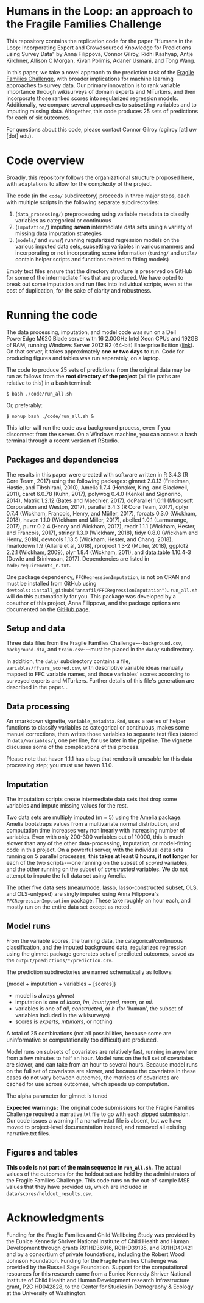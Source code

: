 # Humans in the Loop: an approach to the Fragile Families Challenge

This repository contains the replication code for the paper "Humans in the Loop: Incorporating Expert and Crowdsourced Knowledge for Predictions using Survey Data" by Anna Filippova, Connor Gilroy, Ridhi Kashyap, Antje Kirchner, Allison C Morgan, Kivan Polimis, Adaner Usmani, and Tong Wang.

In this paper, we take a novel approach to the prediction task of the [Fragile Families Challenge](http://www.fragilefamilieschallenge.org/), with broader implications for machine learning approaches to survey data. Our primary innovation is to rank variable importance through wikisurveys of domain experts and MTurkers, and then incorporate those ranked scores into regularized regression models. Additionally, we compare several approaches to subsetting variables and to imputing missing data. Altogether, this code produces 25 sets of predictions for each of six outcomes.

For questions about this code, please contact Connor Gilroy (cgilroy [at] uw [dot] edu).

# Code overview

Broadly, this repository follows the organizational structure proposed [here](http://www.fragilefamilieschallenge.org/computational-reproducibility-and-the-fragile-families-challenge-special-issue/), with adaptations to allow for the complexity of the project.

The code (in the `code/` subdirectory) proceeds in three major steps, each with multiple scripts in the following separate subdirectories:

1) (`data_processing/`) preprocessing using variable metadata to classify variables as categorical or continuous
2) (`imputation/`) imputing **seven** intermediate data sets using a variety of missing data imputation strategies
3) (`models/` and `runs`/) running regularized regression models on the various imputed data sets, subsetting variables in various manners and incorporating or not incorporating score information (`tuning/` and `utils/` contain helper scripts and functions related to fitting models)

Empty text files ensure that the directory structure is preserved on GitHub for some of the intermediate files that are produced. We have opted to break out some imputation and run files into individual scripts, even at the cost of duplication, for the sake of clarity and robustness.

# Running the code

The data processing, imputation, and model code was run on a Dell PowerEdge M620 Blade server with 16 2.00GHz Intel Xeon CPUs and 192GB of RAM, running Windows Server 2012 R2 (64-bit) Enterprise Edition ([link](https://csde.washington.edu/computing/resources/#Sim_Details)). On that server, it takes approximately **one or two days** to run. Code for producing figures and tables was run separately, on a laptop.

The code to produce 25 sets of predictions from the original data may be run as follows from the **root directory of the project** (all file paths are relative to this) in a bash terminal:

```
$ bash ./code/run_all.sh
```

Or, preferably:

```
$ nohup bash ./code/run_all.sh &
```

This latter will run the code as a background process, even if you disconnect from the server. On a Windows machine, you can access a bash terminal through a recent version of RStudio.

## Packages and dependencies

The results in this paper were created with software written in R 3.4.3 (R Core Team, 2017) using the following packages: glmnet 2.0.13 (Friedman, Hastie, and Tibshirani, 2010), Amelia 1.7.4 (Honaker, King, and Blackwell, 2011), caret 6.0.78 (Kuhn, 2017), polywog 0.4.0 (Kenkel and Signorino, 2014), Matrix 1.2.12 (Bates and Maechler, 2017), doParallel 1.0.11 (Microsoft Corporation and Weston, 2017), parallel 3.4.3 (R Core Team, 2017), dplyr 0.7.4 (Wickham, Francois, Henry, and Müller, 2017), forcats 0.3.0 (Wickham, 2018), haven 1.1.0 (Wickham and Miller, 2017), abelled 1.0.1 (Larmarange, 2017), purrr 0.2.4 (Henry and Wickham, 2017), readr 1.1.1 (Wickham, Hester, and Francois, 2017), stringr 1.3.0 (Wickham, 2018), tidyr 0.8.0 (Wickham and Henry, 2018), devtools 1.13.5 (Wickham, Hester, and Chang, 2018), rmarkdown 1.9 (Allaire et al, 2018), rprojroot 1.3-2 (Müller, 2018), ggplot2 2.2.1 (Wickham, 2009), plyr 1.8.4 (Wickham, 2011), and data.table 1.10.4-3 (Dowle and Srinivasan, 2017). Dependencies are listed in `code/requirements_r.txt`.

One package dependency, `FFCRegressionImputation`, is not on CRAN and must be installed from GitHub using `devtools::install_github("annafil/FFCRegressionImputation")`. `run_all.sh` will do this automatically for you. This package was developed by a coauthor of this project, Anna Filippova, and the package options are documented on the [GitHub page](https://github.com/annafil/FFCRegressionImputation).

## Setup and data

Three data files from the Fragile Families Challenge---`background.csv`, `background.dta`, and `train.csv`---must be placed in the `data/` subdirectory.

In addition, the `data/` subdirectory contains a file, `variables/ffvars_scored.csv`, with descriptive variable ideas manually mapped to FFC variable names, and those variables' scores according to surveyed experts and MTurkers. Further details of this file's generation are described in the paper.
.
## Data processing

An rmarkdown vignette, `variable_metadata.Rmd`, uses a series of helper functions to classify variables as categorical or continuous, makes some manual corrections, then writes those variables to separate text files (stored in `data/variables/`), one per line, for use later in the pipeline. The vignette discusses some of the complications of this process.

Please note that haven 1.1.1 has a bug that renders it unusable for this data processing step; you must use haven 1.1.0.

## Imputation

The imputation scripts create intermediate data sets that drop some variables and impute missing values for the rest.

Two data sets are multiply imputed (m = 5) using the Amelia package. Amelia bootstraps values from a multivariate normal distribution, and computation time increases very nonlinearly with increasing number of variables. Even with only 200-300 variables out of 10000, this is much slower than any of the other data-processing, imputation, or model-fitting code in this project. On a powerful server, with the individual data sets running on 5 parallel processes, **this takes at least 8 hours, if not longer** for each of the two scripts---one running on the subset of *scored* variables, and the other running on the subset of *constructed* variables. We do not attempt to impute the full data set using Amelia.

The other five data sets (mean/mode, lasso, lasso-constructed subset, OLS, and OLS-untyped) are singly imputed using Anna Filippova's `FFCRegressionImputation` package. These take roughly an hour each, and mostly run on the entire data set except as noted.

## Model runs

From the variable scores, the training data, the categorical/continuous classification, and the imputed background data, regularized regression using the glmnet package generates sets of predicted outcomes, saved as the `output/predictions/*/prediction.csv`.

The prediction subdirectories are named schematically as follows:

{model + imputation + variables + [scores]}

- model is always *glmnet*
- imputation is one of *lasso*, *lm*, *lmuntyped*, *mean*, or *mi*.
- variables is one of *all*, *constructed*, or *h* (for 'human', the subset of variables included in the wikisurveys)
- scores is *experts*, *mturkers*, or nothing

A total of 25 combinations (not all possibilities, because some are uninformative or computationally too difficult) are produced.

Model runs on subsets of covariates are relatively fast, running in anywhere from a few minutes to half an hour. Model runs on the full set of covariates are slower, and can take from an hour to several hours. Because model runs on the full set of covariates are slower, and because the covariates in these cases do not vary between outcomes, the matrices of covariates are cached for use across outcomes, which speeds up computation.

The alpha parameter for glmnet is tuned

**Expected warnings:** The original code submissions for the Fragile Families Challenge required a narrative.txt file to go with each zipped submission. Our code issues a warning if a narrative.txt file is absent, but we have moved to project-level documentation instead, and removed all existing narrative.txt files.

## Figures and tables

**This code is not part of the main sequence in `run_all.sh`.** The actual values of the outcomes for the holdout set are held by the administrators of the Fragile Families Challenge. This code runs on the out-of-sample MSE values that they have provided us, which are included in `data/scores/holdout_results.csv`.

# Acknowledgments

Funding for the Fragile Families and Child Wellbeing Study was provided by the Eunice Kennedy Shriver National Institute of Child Health and Human Development through grants R01HD36916, R01HD39135, and R01HD40421 and by a consortium of private foundations, including the Robert Wood Johnson Foundation. Funding for the Fragile Families Challenge was provided by the Russell Sage Foundation. Support for the computational resources for this research came from a Eunice Kennedy Shriver National Institute of Child Health and Human Development research infrastructure grant, P2C HD042828, to the Center for Studies in Demography & Ecology at the University of Washington.
